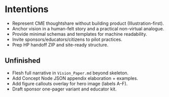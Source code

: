 # Intentions
- Represent CME thoughtshare without building product (Illustration-first).
- Anchor vision in a human-felt story and a practical non-virtual analogue.
- Provide minimal schemas and templates for machine readability.
- Invite sponsors/educators/citizens to pilot practices.
- Prep HP handoff ZIP and site-ready structure.

## Unfinished
- Flesh full narrative in `Vision_Paper.md` beyond skeleton.
- Add Concept Node JSON appendix elaboration + examples.
- Add figure callouts overlay for hero image (labels A–F).
- Draft sponsor one-pager variant and educator kit.

